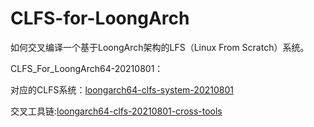 # CLFS-for-LoongArch
如何交叉编译一个基于LoongArch架构的LFS（Linux From Scratch）系统。

CLFS_For_LoongArch64-20210801：

对应的CLFS系统：[loongarch64-clfs-system-20210801](https://github.com/sunhaiyong1978/CLFS-for-LoongArch/releases/download/20210801/loongarch64-clfs-system-20210801.tar.bz2)

交叉工具链:[loongarch64-clfs-20210801-cross-tools](https://github.com/sunhaiyong1978/CLFS-for-LoongArch/releases/download/20210801/loongarch64-clfs-20210801-cross-tools.tar.xz)
